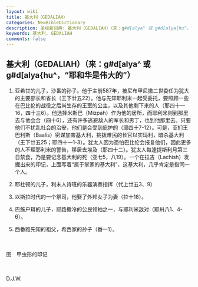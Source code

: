 ```yaml
---
layout: wiki
title: 基大利（GEDALIAH）
categories: NewBibleDictionary
description: 圣经新词典: 基大利（GEDALIAH）（来：g#d[alya^ 或 g#d[alya{hu^，“耶和华是伟大的”）
keywords: 基大利, GEDALIAH
comments: false
---
```


## 基大利（GEDALIAH）（来：g#d[alya^ 或 g#d[alya{hu^，“耶和华是伟大的”）

1. 亚希甘的儿子，沙番的孙子。他于主前587年，被尼布甲尼撒二世委任为犹大的主要部长和省长（王下廿五22）。他与先知耶利米一起受委托，要照顾一些在巴比伦的战役之后尚生存的王室的公主，以及其他剩下来的人（耶四十一16，四十三6）。他选择米斯巴（Mizpah）作为他的居所，而耶利米则到那里去与他会合（四十6），还有许多逃避敌人的军长和男丁，也到他那里去。只要他们不扰乱社会的治安，他们是会受到庇护的（耶四十7-12）。可是，亚扪王巴利斯（Baalis）密谋加害基大利，挑拨难民的长官以实玛利，暗杀基大利（王下廿五25；耶四十一1-3）。犹太人因为恐怕巴比伦会报复他们，因此更多的人不理耶利米的警告，移居去埃及（耶四十二）。犹太人每逢提斯利月第三日禁食，乃是要记念基大利的死（亚七5，八19）。一个在拉吉（Lachish）发掘出来的印记，上面写着“属于掌家的基大利”，这基大利，几乎肯定是指同一个人。

2. 耶杜顿的儿子，利未人诗班的乐器演奏指挥（代上廿五3、9）

3. 以斯拉时代的一个祭司，他娶了外邦女子为妻（拉十18）。

4. 巴施户珥的儿子，耶路撒冷的公民领袖之一，与耶利米敌对（耶卅八1、4-6）。

5. 西番雅先知的祖父，希西家的孙子（番一1）。

　





图　甲虫形的印记

　

D.J.W.








